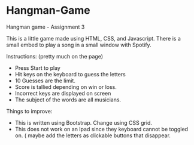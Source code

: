 # Hangman-Game
Hangman game - Assignment 3


This is a little game made using HTML, CSS, and Javascript.  There is a small embed to play a song in a small window with Spotify.   

Instructions: (pretty much on the page)

- Press Start to play
- Hit keys on the keyboard to guess the letters
- 10 Guesses are the limit.
- Score is tallied depending on win or loss.  
- Incorrect keys are displayed on screen
- The subject of the words are all musicians.

Things to improve: 

- This is written using Bootstrap.  Change using CSS grid.
- This does not work on an Ipad since they keyboard cannot be toggled on. ( maybe add the letters as clickable buttons that disappear.

